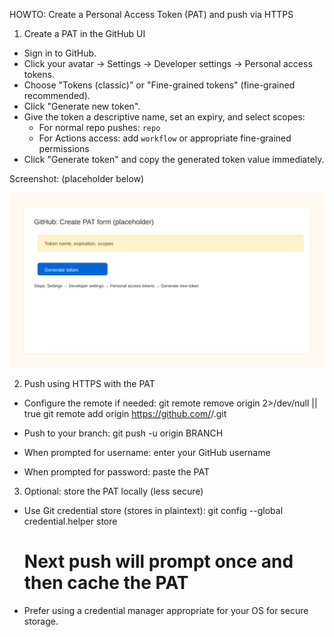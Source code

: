 HOWTO: Create a Personal Access Token (PAT) and push via HTTPS

1) Create a PAT in the GitHub UI

- Sign in to GitHub.
- Click your avatar → Settings → Developer settings → Personal access tokens.
- Choose "Tokens (classic)" or "Fine-grained tokens" (fine-grained recommended).
- Click "Generate new token".
- Give the token a descriptive name, set an expiry, and select scopes:
  - For normal repo pushes: `repo`
  - For Actions access: add `workflow` or appropriate fine-grained permissions
- Click "Generate token" and copy the generated token value immediately.

Screenshot: (placeholder below)

![](screenshots/create_pat.svg)

2) Push using HTTPS with the PAT

- Configure the remote if needed:
  git remote remove origin 2>/dev/null || true
  git remote add origin https://github.com/<your-user>/<your-repo>.git

- Push to your branch:
  git push -u origin BRANCH

- When prompted for username: enter your GitHub username
- When prompted for password: paste the PAT

3) Optional: store the PAT locally (less secure)

- Use Git credential store (stores in plaintext):
  git config --global credential.helper store
  # Next push will prompt once and then cache the PAT

- Prefer using a credential manager appropriate for your OS for secure storage.
